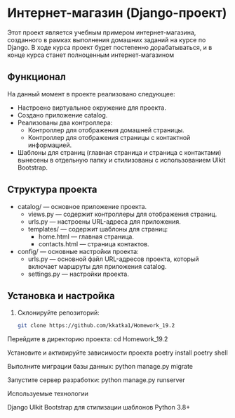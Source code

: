 # Интернет-магазин (Django-проект)

Этот проект является учебным примером интернет-магазина, созданного в рамках выполнения домашних заданий на курсе по Django. В ходе курса проект будет постепенно дорабатываться, и в конце курса станет полноценным интернет-магазином 

## Функционал

На данный момент в проекте реализовано следующее:
- Настроено виртуальное окружение для проекта.
- Создано приложение catalog.
- Реализованы два контроллера:
  - Контроллер для отображения домашней страницы.
  - Контроллер для отображения страницы с контактной информацией.
- Шаблоны для страниц (главная страница и страница с контактами) вынесены в отдельную папку и стилизованы с использованием UIkit Bootstrap.

## Структура проекта

- catalog/ — основное приложение проекта.
  - views.py — содержит контроллеры для отображения страниц.
  - urls.py — настроены URL-адреса для приложения.
  - templates/ — содержит шаблоны для страниц:
    - home.html — главная страница.
    - contacts.html — страница контактов.
- config/ — основные настройки проекта:
  - urls.py — основной файл URL-адресов проекта, который включает маршруты для приложения catalog.
  - settings.py — настройки проекта.

## Установка и настройка

1. Склонируйте репозиторий:
   ```bash
   git clone https://github.com/kkatka1/Homework_19.2

Перейдите в директорию проекта:
cd Homework_19.2

Установите и активируйте зависимости проекта
poetry install
poetry shell

Выполните миграции базы данных:
python manage.py migrate

Запустите сервер разработки:
python manage.py runserver

Используемые технологии

Django
UIkit Bootstrap для стилизации шаблонов
Python 3.8+
